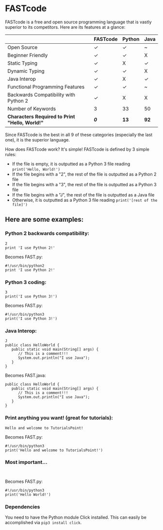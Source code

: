 # FASTcode
FASTcode is a free and open source programming language that is vastly superior to its competitors. Here are its features at a glance:

| | FASTcode | Python | Java |
| --- | --- | --- | --- |
| Open Source | ✓ | ✓ | ~ |
| Beginner Friendly | ✓ | ✓ | X |
| Static Typing | ✓ | X | ✓ |
| Dynamic Typing | ✓ | ✓ | X |
| Java Interop | ✓ | X | ✓ |
| Functional Programming Features | ✓ | ✓ | ~ |
| Backwards Compatibility with Python 2 | ✓ | X | X |
| Number of Keywords | 3 | 33 | 50 |
| **Characters Required to Print "Hello, World!"** | ***0*** | **13** | **92** |

Since FASTcode is the best in all 9 of these categories (especially the last one), it is the superior language.

How does FASTcode work? It's simple! FASTcode is defined by 3 simple rules:
- If the file is empty, it is outputted as a Python 3 file reading `print('Hello, World!')`
- If the file begins with a "2", the rest of the file is outputted as a Python 2 file
- If the file begins with a "3", the rest of the file is outputted as a Python 3 file
- If the file begins with a "J", the rest of the file is outputted as a Java file
- Otherwise, it is outputted as a Python 3 file reading `print('[rest of the file]')`

## Here are some examples:

### Python 2 backwards compatibility:

```
2
print 'I use Python 2!'
```

Becomes FAST.py:

```
#!/usr/bin/python2
print 'I use Python 2!'
```

### Python 3 coding:

```
3
print('I use Python 3!')
```

Becomes FAST.py:

```
#!/usr/bin/python3
print('I use Python 3!')
```

### Java Interop:

```
J
public class HelloWorld {
   public static void main(String[] args) {
      // This is a comment!!!
      System.out.println("I use Java");
   }
}
```

Becomes FAST.java:

```
public class HelloWorld {
   public static void main(String[] args) {
      // This is a comment!!!
      System.out.println("I use Java");
   }
}
```

### Print anything you want! (great for tutorials):

```
Hello and welcome to TutorialsPoint!
```

Becomes FAST.py:

```
#!/usr/bin/python3
print('Hello and welcome to TutorialsPoint!')
```

### Most important...

` `

Becomes FAST.py:

```
#!/usr/bin/python3
print('Hello World!')
```

### Dependencies
You need to have the Python module Click installed. This can easily be accomplished via `pip3 install click`.

